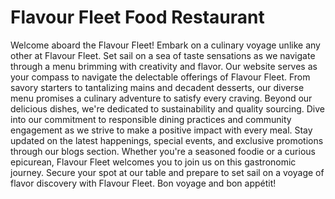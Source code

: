 # Flavour Fleet Food Restaurant
 Welcome aboard the Flavour Fleet!  Embark on a culinary voyage unlike any other at Flavour Fleet. Set sail on a sea of taste sensations as we navigate through a menu brimming with creativity and flavor.  Our website serves as your compass to navigate the delectable offerings of Flavour Fleet. From savory starters to tantalizing mains and decadent desserts, our diverse menu promises a culinary adventure to satisfy every craving.  Beyond our delicious dishes, we're dedicated to sustainability and quality sourcing. Dive into our commitment to responsible dining practices and community engagement as we strive to make a positive impact with every meal.  Stay updated on the latest happenings, special events, and exclusive promotions through our blogs section. Whether you're a seasoned foodie or a curious epicurean, Flavour Fleet welcomes you to join us on this gastronomic journey.  Secure your spot at our table and prepare to set sail on a voyage of flavor discovery with Flavour Fleet.  Bon voyage and bon appétit!
